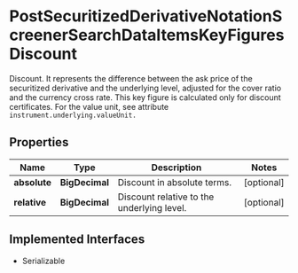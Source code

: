 

# PostSecuritizedDerivativeNotationScreenerSearchDataItemsKeyFiguresDiscount

Discount. It represents the difference between the ask price of the securitized derivative and the underlying level, adjusted for the cover ratio and the currency cross rate. This key figure is calculated only for discount certificates. For the value unit, see attribute `instrument.underlying.valueUnit.`

## Properties

Name | Type | Description | Notes
------------ | ------------- | ------------- | -------------
**absolute** | **BigDecimal** | Discount in absolute terms. |  [optional]
**relative** | **BigDecimal** | Discount relative to the underlying level. |  [optional]


## Implemented Interfaces

* Serializable


